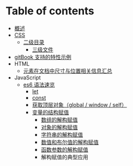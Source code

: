 # Table of contents

* [概述](README.md)
* [CSS](css/README.md)
  * [二级目录](css/er-ji-mu-lu/README.md)
    * [三级文件](css/er-ji-mu-lu/san-ji-wen-jian.md)
* [gitBook 支持的特性示例](gitbook-zhi-chi-de-te-xing-shi-li.md)
* HTML
  * [元素在文档中尺寸与位置相关信息汇总](html/yuan-su-zai-wen-dang-zhong-de-wei-zhi-xiang-guan-xin-xi-hui-zong.md)
* JavaScript
  * [es6 语法速览](javascript/es6-yu-fa-su-lan/README.md)
    * [let](javascript/es6-yu-fa-su-lan/let.md)
    * [const](javascript/es6-yu-fa-su-lan/const.md)
    * [获取顶层对象（global / window / self）](javascript/es6-yu-fa-su-lan/huo-qu-ding-ceng-dui-xiang-global-window-self.md)
    * [变量的结构赋值](javascript/es6-yu-fa-su-lan/bian-liang-de-jie-gou-fu-zhi/README.md)
      * [数组的解构赋值](javascript/es6-yu-fa-su-lan/bian-liang-de-jie-gou-fu-zhi/shu-zu-de-jie-gou-fu-zhi.md)
      * [对象的解构赋值](javascript/es6-yu-fa-su-lan/bian-liang-de-jie-gou-fu-zhi/dui-xiang-de-jie-gou-fu-zhi.md)
      * [字符串的解构赋值](javascript/es6-yu-fa-su-lan/bian-liang-de-jie-gou-fu-zhi/zi-fu-chuan-de-jie-gou-fu-zhi.md)
      * [数值和布尔值的解构赋值](javascript/es6-yu-fa-su-lan/bian-liang-de-jie-gou-fu-zhi/shu-zhi-he-bu-er-zhi-de-jie-gou-fu-zhi.md)
      * [函数参数的解构赋值](javascript/es6-yu-fa-su-lan/bian-liang-de-jie-gou-fu-zhi/untitled.md)
      * 解构赋值的典型应用

